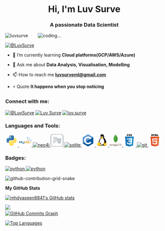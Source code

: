 <h1 align="center">Hi, I'm Luv Surve</h1>
<h3 align="center">A passionate Data Scientist</h3>
<img align="right" width="400" alt="coding..." src="https://camo.githubusercontent.com/abb0a7a6197ffbe011c0705b0fff8c494e9c4c58913db99fe951ec7ca0eb97f5/68747470733a2f2f63646e612e61727473746174696f6e2e636f6d2f702f6173736574732f696d616765732f696d616765732f3032382f3130322f3035382f6f726967696e616c2f706978656c2d6a6566662d6d61747269782d732e6769663f31353933343837323633">

<p align="left"> <img src="https://komarev.com/ghpvc/?username=luvsurve&label=Profile%20views&color=0e75b6&style=flat" alt="luvsurve" /> </p>

<p align="left"> <a href="https://twitter.com/@LuvSurve" target="blank"><img src="https://github.com/luvsurve/My-Profile/blob/main/twitter_badge-removebg-preview%20(1).png" height="45" width="180" alt="@LuvSurve" /></a> </p>

- 🌱 I’m currently learning **Cloud platforms(GCP/AWS/Azure)**

- 💬 Ask me about **Data Analysis, Visualisation, Modelling**

- 📫 How to reach me **luvsurveml@gmail.com**

- ⚡ Quote **It happens when you stop noticing**


<h3 align="left">Connect with me:</h3>
<p align="left">
<a href="https://twitter.com/@LuvSurve" target="blank"><img align="center" src="https://raw.githubusercontent.com/rahuldkjain/github-profile-readme-generator/master/src/images/icons/Social/twitter.svg" alt="@LuvSurve" height="30" width="40" /></a>
<a href="https://linkedin.com/in/luv-surve" target="blank"><img align="center" src="https://raw.githubusercontent.com/rahuldkjain/github-profile-readme-generator/master/src/images/icons/Social/linked-in-alt.svg" alt="Luv Surve" height="30" width="40" /></a>
<a href="https://instagram.com/luv.surve" target="blank"><img align="center" src="https://raw.githubusercontent.com/rahuldkjain/github-profile-readme-generator/master/src/images/icons/Social/instagram.svg" alt="luv.surve" height="30" width="40" /></a>
</p>

<h3 align="left">Languages and Tools:</h3>
<p align="left"><a href="https://www.python.org" target="_blank" rel="noreferrer"> <img src="https://raw.githubusercontent.com/devicons/devicon/master/icons/python/python-original.svg" alt="python" width="40" height="40"/> </a><a href="https://www.mysql.com/" target="_blank" rel="noreferrer"> <img src="https://raw.githubusercontent.com/devicons/devicon/master/icons/mysql/mysql-original-wordmark.svg" alt="mysql" width="40" height="40"/> </a> <a href="https://neo4j.com/" target="_blank" rel="noreferrer"> <img src="https://neo4j.com/wp-content/themes/neo4jweb/v2-templates/brand/assets/logo-section-5.svg" alt="neo4j" width="40" height="40"/> </a> <a href="https://www.photoshop.com/en" target="_blank" rel="noreferrer"> <img src="https://raw.githubusercontent.com/devicons/devicon/master/icons/photoshop/photoshop-line.svg" alt="photoshop" width="40" height="40"/> </a>  <a href="https://www.sqlite.org/" target="_blank" rel="noreferrer"> <img src="https://www.vectorlogo.zone/logos/sqlite/sqlite-icon.svg" alt="sqlite" width="40" height="40"/> </a> <a href="https://www.cprogramming.com/" target="_blank" rel="noreferrer"> <img src="https://raw.githubusercontent.com/devicons/devicon/master/icons/c/c-original.svg" alt="c" width="40" height="40"/> </a><a href="https://www.linux.org/" target="_blank" rel="noreferrer"> <img src="https://raw.githubusercontent.com/devicons/devicon/master/icons/linux/linux-original.svg" alt="linux" width="40" height="40"/> </a> <a href="https://www.mongodb.com/" target="_blank" rel="noreferrer"> <img src="https://raw.githubusercontent.com/devicons/devicon/master/icons/mongodb/mongodb-original-wordmark.svg" alt="mongodb" width="40" height="40"/> </a> <a href="https://www.w3schools.com/css/" target="_blank" rel="noreferrer"> <img src="https://raw.githubusercontent.com/devicons/devicon/master/icons/css3/css3-original-wordmark.svg" alt="css3" width="40" height="40"/> </a> <a href="https://git-scm.com/" target="_blank" rel="noreferrer"> <img src="https://www.vectorlogo.zone/logos/git-scm/git-scm-icon.svg" alt="git" width="40" height="40"/> </a> <a href="https://www.w3.org/html/" target="_blank" rel="noreferrer"> <img src="https://raw.githubusercontent.com/devicons/devicon/master/icons/html5/html5-original-wordmark.svg" alt="html5" width="40" height="40"/> </a> </p>
<h3 align="left">Badges:</h3>
<p align="left"><a href="https://www.credly.com/badges/0ab8b9eb-c4f6-4e04-aefd-ff2c12746413" target="_blank" rel="noreferrer"> <img src="https://images.credly.com/size/340x340/images/b47e9b58-7f54-4981-b156-5e7d354c8215/Professional_Certificate_-_Data_Science.png" alt="python" width="60" height="60"/> </a><a href="https://www.credly.com/badges/ae459b36-8576-4b97-be51-2c8912f5d6bc" target="_blank" rel="noreferrer"> <img src="https://images.credly.com/size/340x340/images/60f2e1e1-1b74-4dc0-a24b-cd08b460c12d/Applied_Data_Science_Capstone.png" alt="python" width="60" height="60"/> </a></p>


![github-contribution-grid-snake](https://user-images.githubusercontent.com/90142173/154796318-e529fdc7-2132-4ce7-8417-06b71cf02506.svg)

<b>My GitHub Stats </b>

<a href="https://github.com/"><img src="https://github-readme-stats.vercel.app/api?username=luvsurve&show_icons=true&hide=&count_private=true&title_color=7f08b2&text_color=ffffff&icon_color=7f08b2&bg_color=1c1917&hide_border=true&show_icons=true" alt="mhdyaseen8841's GitHub stats" /></a>
<br>

<a href="https://github.com/luvsurve"><img src="https://github-readme-streak-stats.herokuapp.com/?user=luvsurve&stroke=ffffff&background=1c1917&ring=7f08b2&fire=7f08b2&currStreakNum=ffffff&currStreakLabel=7f08b2&sideNums=ffffff&sideLabels=ffffff&dates=ffffff&hide_border=true" /></a>
<br>
<a href="https://github.com/luvsurve"><img src="https://activity-graph.herokuapp.com/graph?username=luvsurve&bg_color=1c1917&color=ffffff&line=7f08b2&point=ffffff&area_color=1c1917&area=true&hide_border=true&custom_title=GitHub%20Commits%20Graph" alt="GitHub Commits Graph" /></a>

<a href="https://github.com/luvsurve" align="left"><img src="https://github-readme-stats.vercel.app/api/top-langs/?username=luvsurve&langs_count=10&title_color=7f08b2&text_color=ffffff&icon_color=7f08b2&bg_color=1c1917&hide_border=true&locale=en&custom_title=Top%20%Languages" alt="Top Languages" /></a>



